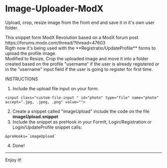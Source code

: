 # Image-Uploader-ModX
Upload, crop, resize image from the front end and save it in it's own user folder.

<p>This snippet form ModX Revolution based on a ModX forum post https://forums.modx.com/thread/?thread=47603<br>
Rigth now it's being used with the **Registratio/UpdateProfile** forms to upload the profile image.<br>
Modified to Resize, Crop the uploaded image and move it into a folder created based on the profile "username" if the user is already registered 
or in the "username" input field if the user is going to register for first time.</p>


INSTRUCTIONS

1. Include the upload file input on your form:
```
<input class="custom-file-input " id="photo" type="file" name="photo" accept=".jpg, .jpeg, .png" value="">
```

2. Create a snippet called "imageUpload" include the code on the file **imageUpload.snippet**
3. Include the snippet as preHook in your FormIt, Login/Registration or Login/UpdateProfile snippet calls:

```
&preHooks=`imageUpload`
```
4. Done!

---

Enjoy it!
